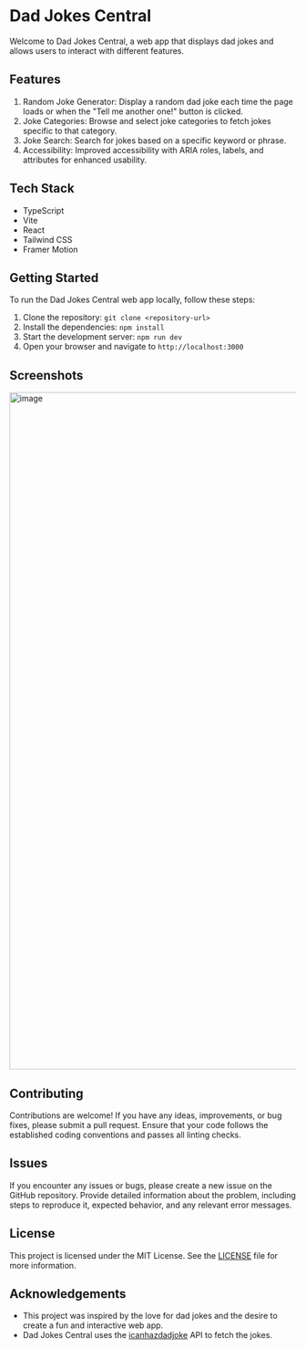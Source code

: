 # Dad Jokes Central

Welcome to Dad Jokes Central, a web app that displays dad jokes and allows users to interact with different features.

## Features

1. Random Joke Generator: Display a random dad joke each time the page loads or when the "Tell me another one!" button is clicked.
2. Joke Categories: Browse and select joke categories to fetch jokes specific to that category.
3. Joke Search: Search for jokes based on a specific keyword or phrase.
4. Accessibility: Improved accessibility with ARIA roles, labels, and attributes for enhanced usability.

## Tech Stack

- TypeScript
- Vite
- React
- Tailwind CSS
- Framer Motion

## Getting Started

To run the Dad Jokes Central web app locally, follow these steps:

1. Clone the repository: `git clone <repository-url>`
2. Install the dependencies: `npm install`
3. Start the development server: `npm run dev`
4. Open your browser and navigate to `http://localhost:3000`

## Screenshots
<img width="1187" alt="image" src="https://github.com/sagarneeli/dad-jokes-central/assets/5379043/fb169169-e48d-462a-95d5-664719147dd8">

## Contributing

Contributions are welcome! If you have any ideas, improvements, or bug fixes, please submit a pull request. Ensure that your code follows the established coding conventions and passes all linting checks.

## Issues

If you encounter any issues or bugs, please create a new issue on the GitHub repository. Provide detailed information about the problem, including steps to reproduce it, expected behavior, and any relevant error messages.

## License

This project is licensed under the MIT License. See the [LICENSE](LICENSE) file for more information.

## Acknowledgements

- This project was inspired by the love for dad jokes and the desire to create a fun and interactive web app.
- Dad Jokes Central uses the [icanhazdadjoke](https://icanhazdadjoke.com/) API to fetch the jokes.
